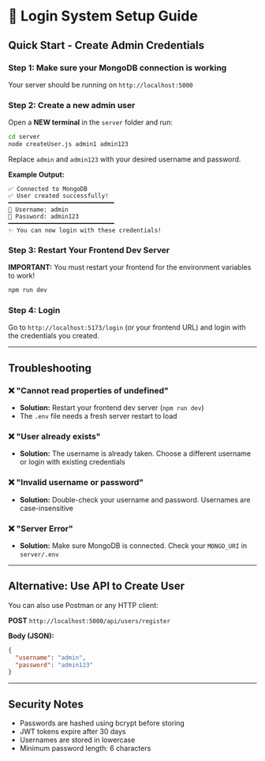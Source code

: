 # 🔐 Login System Setup Guide

## Quick Start - Create Admin Credentials

### Step 1: Make sure your MongoDB connection is working
Your server should be running on `http://localhost:5000`

### Step 2: Create a new admin user

Open a **NEW terminal** in the `server` folder and run:

```bash
cd server
node createUser.js admin1 admin123
```

Replace `admin` and `admin123` with your desired username and password.

**Example Output:**
```
✅ Connected to MongoDB
✅ User created successfully!
━━━━━━━━━━━━━━━━━━━━━━━━━━━━━━
👤 Username: admin
🔑 Password: admin123
━━━━━━━━━━━━━━━━━━━━━━━━━━━━━━
✨ You can now login with these credentials!
```

### Step 3: Restart Your Frontend Dev Server

**IMPORTANT:** You must restart your frontend for the environment variables to work!

```bash
npm run dev
```

### Step 4: Login

Go to `http://localhost:5173/login` (or your frontend URL) and login with the credentials you created.

---

## Troubleshooting

### ❌ "Cannot read properties of undefined"
- **Solution:** Restart your frontend dev server (`npm run dev`)
- The `.env` file needs a fresh server restart to load

### ❌ "User already exists"
- **Solution:** The username is already taken. Choose a different username or login with existing credentials

### ❌ "Invalid username or password"
- **Solution:** Double-check your username and password. Usernames are case-insensitive

### ❌ "Server Error" 
- **Solution:** Make sure MongoDB is connected. Check your `MONGO_URI` in `server/.env`

---

## Alternative: Use API to Create User

You can also use Postman or any HTTP client:

**POST** `http://localhost:5000/api/users/register`

**Body (JSON):**
```json
{
  "username": "admin",
  "password": "admin123"
}
```

---

## Security Notes

- Passwords are hashed using bcrypt before storing
- JWT tokens expire after 30 days
- Usernames are stored in lowercase
- Minimum password length: 6 characters

